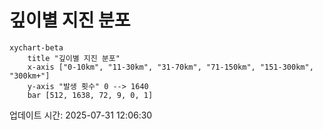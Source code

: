# 깊이별 지진 분포

```mermaid
xychart-beta
    title "깊이별 지진 분포"
    x-axis ["0-10km", "11-30km", "31-70km", "71-150km", "151-300km", "300km+"]
    y-axis "발생 횟수" 0 --> 1640
    bar [512, 1638, 72, 9, 0, 1]
```

업데이트 시간: 2025-07-31 12:06:30
